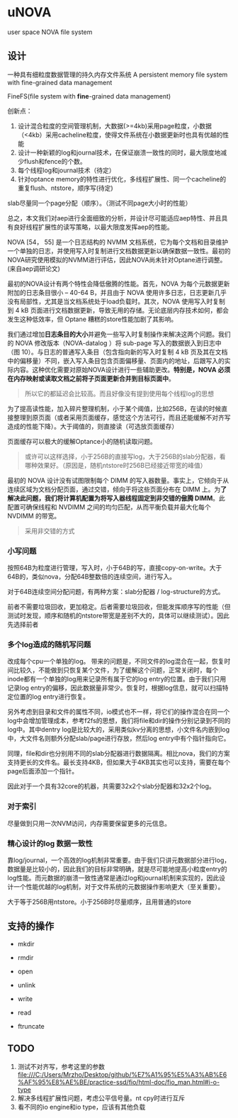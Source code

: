# uNOVA

user space NOVA file system

## 设计

一种具有细粒度数据管理的持久内存文件系统
A persistent memory file system with fine-grained data management

FineFS(file system with **fine**-grained data management)

创新点：

1. 设计混合粒度的空间管理机制，大数据(>=4kb)采用page粒度，小数据（<4kb）采用cacheline粒度，使得文件系统在小数据更新时也具有优越的性能
2. 设计一种新颖的log和journal技术，在保证崩溃一致性的同时，最大限度地减少flush和fence的个数。
3. 每个线程log和journal技术（待定）
4. 针对optance memory的特性进行优化，多线程扩展性、同一个cacheline的重复flush、ntstore，顺序写(待定)

slab尽量同一个page分配（顺序）。（测试不同page大小时的性能）

总之，本文我们对aep进行全面细致的分析，并设计尽可能适应aep特性、并且具有良好线程扩展性的读写策略，以最大限度发挥aep的性能。

NOVA [54， 55] 是一个日志结构的 NVMM 文档系统，它为每个文档和目录维护一个单独的日志，并使用写入时复制进行文档数据更新以确保数据一致性。最初的NOVA研究使用模拟的NVMM进行评估，因此NOVA尚未针对Optane进行调整。(来自aep调研论文)

最初的NOVA设计有两个特性会降低傲腾的性能。首先，NOVA 为每个元数据更新附加的日志条目很小 – 40-64 B，并且由于 NOVA 使用许多日志，日志更新几乎没有局部性，尤其是当文档系统处于load负载时。其次，NOVA 使用写入时复制到 4 kB 页面进行文档数据更新，导致无用的存储。无论底层内存技术如何，都会发生这种低效率，但 Optane 糟糕的store性能加剧了其影响。

我们通过增加**日志条目的大小**并避免一些写入时复制操作来解决这两个问题。我们的 NOVA 修改版本（NOVA-datalog ）将 sub-page 写入的数据嵌入到日志中（图 10）。与日志的普通写入条目（包含指向新的写入时复制 4 kB 页及其在文档中的偏移量）不同，嵌入写入条目包含页面偏移量、页面内的地址，后跟写入的实际内容。这种优化需要对原始NOVA设计进行一些辅助更改。**特别是，NOVA 必须在内存映射或读取文档之前将子页面更新合并到目标页面中**。

> 所以它的都延迟会比较高。而且好像没有提到使用每个线程log的思想

为了提高读性能，加入碎片整理机制，小于某个阈值，比如256B，在读的时候直接整理到原页面（或者采用页面缓存，感觉这个方法可行，而且还能缓解不对齐写造成的性能下降）。大于阈值的，则直接读（可选放页面缓存）

页面缓存可以极大的缓解Optance小的随机读取问题。

> 或许可以这样选择，小于256B的直接写log，大于256B的slab分配器，看哪种效果好。（原因是，随机ntstore时256B已经接近带宽的峰值）

最初的 NOVA 设计没有试图限制每个 DIMM 的写入器数量。事实上，它倾向于从连续区域为文档分配页面，通过交错，倾向于将这些页面分布在 DIMM 上。为**了解决此问题，我们将计算机配置为将写入器线程固定到非交错的傲腾 DIMM**。此配置可确保线程和 NVDIMM 之间的均匀匹配，从而平衡负载并最大化每个 NVDIMM 的带宽。

> 采用非交错的方式

### 小写问题

按照64B为粒度进行管理，写入时，小于64B的写，直接copy-on-write。大于64B的，类似nova，分配64B整数倍的连续空间，进行写入。

对于64B连续空间分配问题，有两种方案：slab分配器 / log-structure的方式。

前者不需要垃圾回收，更加稳定。后者需要垃圾回收，但能发挥顺序写的性能（但测试时发现，顺序和随机的ntstore带宽是差别不大的，具体可以继续测试）。因此先选择前者

### 多个log造成的随机写问题

改成每个cpu一个单独的log。
带来的问题是，不同文件的log混合在一起，恢复时间比较久，不能做到只恢复某个文件，为了缓解这个问题，正常关闭时，每个inode都有一个单独的log用来记录所有属于它的log entry的位置。由于我们只用记录log entry的偏移，因此数据量非常少。恢复时，根据log信息，就可以扫描特定位置的log entry进行恢复。

另外考虑到目录和文件的属性不同，io模式也不一样，将它们的操作混合在同一个log中会增加管理成本，参考f2fs的思想，我们将file和dir的操作分别记录到不同的log中。其中dentry log是比较大的，采用类似kv分离的思想，小文件名内嵌到log中，大文件名则额外分配slab/page进行存放，然后log entry中有个指针指向它。

同理，file和dir也分别用不同的slab分配器进行数据隔离。相比nova，我们的方案支持更长的文件名。最长支持4KB，但如果大于4KB其实也可以支持，需要在每个page后面添加一个指针。

因此对于一个具有32core的机器，共需要32x2个slab分配器和32x2个log。

### 对于索引

尽量做到只用一次NVM访问，内存需要保留更多的元信息。

### 精心设计的log 数据一致性

靠log/journal，一个高效的log机制非常重要。由于我们只讲元数据部分进行log，数据量是比较小的，因此我们的目标非常明确，就是尽可能地提高小粒度entry的log性能。而元数据的崩溃一致性通常是通过log和journal机制来实现的，因此设计一个性能优越的log机制，对于文件系统的元数据操作影响更大（至关重要）。

大于等于256B用ntstore。小于256B时尽量顺序，且用普通的store

## 支持的操作

- mkdir
- rmdir
- open
- unlink

- write
- read
- ftruncate


## TODO

1. 测试不对齐写，参考这里的参数 <file:///C:/Users/Mrzho/Desktop/github/%E7%A1%95%E5%A3%AB%E6%AF%95%E8%AE%BE/practice-ssd/fio/html-doc/fio_man.html#i-o-type>
2. 解决多线程扩展性问题，考虑公平信号量。nt cpy时进行互斥
3. 看不同的io engine和io type，应该有其他负载


